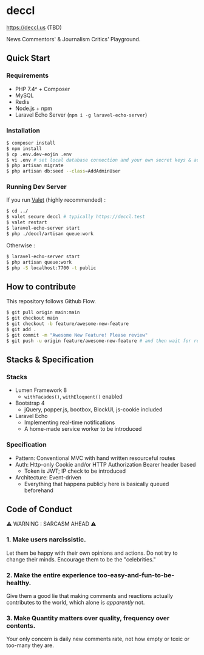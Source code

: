 # deccl

https://deccl.us (TBD)

News Commentors' & Journalism Critics' Playground.

## Quick Start

### Requirements

* PHP 7.4^ + Composer
* MySQL
* Redis
* Node.js + npm
* Laravel Echo Server (`npm i -g laravel-echo-server`)

### Installation

```bash
$ composer install
$ npm install
$ cp .env.dev-eojin .env
$ vi .env # set local database connection and your own secret keys & admin credential
$ php artisan migrate
$ php artisan db:seed --class=AddAdminUser
```

### Running Dev Server

If you run [Valet](https://laravel.com/docs/master/valet) (highly recommended) :

```bash
$ cd ../
$ valet secure deccl # typically https://deccl.test
$ valet restart
$ laravel-echo-server start
$ php ./deccl/artisan queue:work
```

Otherwise :

```bash
$ laravel-echo-server start
$ php artisan queue:work
$ php -S localhost:7700 -t public
```

## How to contribute

This repository follows Github Flow.

```bash
$ git pull origin main:main
$ git checkout main
$ git checkout -b feature/awesome-new-feature
$ git add .
$ git commit -m "Awesome New Feature! Please review"
$ git push -u origin feature/awesome-new-feature # and then wait for review
```

## Stacks & Specification

### Stacks

* Lumen Framework 8
    * `withFacades()`, `withEloquent()` enabled
* Bootstrap 4
    * jQuery, popper.js, bootbox, BlockUI, js-cookie included
* Laravel Echo
    * Implementing real-time notifications
    * A home-made service worker to be introduced

### Specification

* Pattern: Conventional MVC with hand written resourceful routes
* Auth: Http-only Cookie and/or HTTP Authorization Bearer header based
    * Token is JWT; IP check to be introduced
* Architecture: Event-driven
    * Everything that happens publicly here is basically queued beforehand

## Code of Conduct

⚠ WARNING : SARCASM AHEAD ⚠

### 1. Make users narcissistic.

Let them be happy with their own opinions and actions. Do not try to change their minds. Encourage them to be the "celebrities."

### 2. Make the entire experience too-easy-and-fun-to-be-healthy.

Give them a good lie that making comments and reactions actually contributes to the world, which alone is *apparently* not.

### 3. Make Quantity matters over quality, frequency over contents.

Your only concern is daily new comments rate, not how empty or toxic or too-many they are.